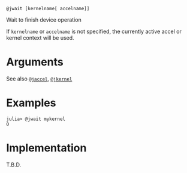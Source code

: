 ```
@jwait [kernelname[ accelname]]
```

Wait to finish device operation

If `kernelname` or `accelname` is not specified, the currently active accel or kernel context will be used.

# Arguments

See also [`@jaccel`](@jaccel), [`@jkernel`](@jkernel)

# Examples

```julia-repl
julia> @jwait mykernel
0
```

# Implementation

T.B.D.

